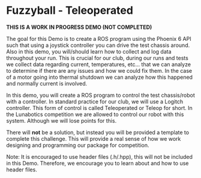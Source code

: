 # Fuzzyball - Teleoperated

**THIS IS A WORK IN PROGRESS DEMO (NOT COMPLETED)**

The goal for this Demo is to create a ROS program using the Phoenix 6 API such that using a joystick controller you can drive the test chassis around. Also in this demo, you will/should learn how to collect and log data throughout your run. This is crucial for our club, during our runs and tests we collect data regarding current, temperatures, etc... that we can analyze to determine if there are any issues and how we could fix them. In the case of a motor going into thermal shutdown we can analyze how this happened and normally current is involved.

In this demo, you will create a ROS program to control the test chassis/robot with a controller. In standard practice for our club, we will use a Logitch controller. This form of control is called Teleoperated or Teleop for short. In the Lunabotics competition we are allowed to control our robot with this system. Although we will lose points for this.

There will **not** be a solution, but instead you will be provided a template to complete this challenge. This will provide a real sense of how we work designing and programming our package for competition.

Note: It is encouraged to use header files (.h/.hpp), this will not be included in this Demo. Therefore, we encourage you to learn about and how to use header files.